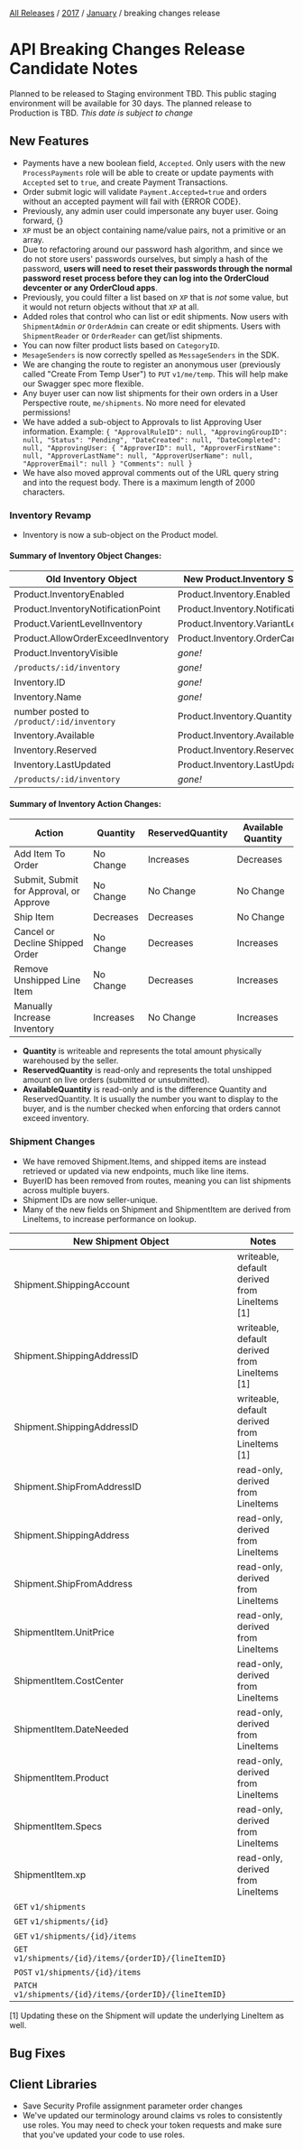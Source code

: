 [All Releases](../../README.md) / [2017](../README.md) / [January](README.md) / breaking changes release

# API Breaking Changes Release Candidate Notes 

Planned to be released to Staging environment TBD. This public staging environment will be available for 30 days. The planned release to Production is TBD. _This date is subject to change_

## New Features
- Payments have a new boolean field, `Accepted`. Only users with the new `ProcessPayments` role will be able to create or update payments with `Accepted` set to `true`, and create Payment Transactions. 
- Order submit logic will validate `Payment.Accepted=true` and orders without an accepted payment will fail with {ERROR CODE}.
- Previously, any admin user could impersonate any buyer user. Going forward, {}
- `XP` must be an object containing name/value pairs, not a primitive or an array.
- Due to refactoring around our password hash algorithm, and since we do not store users' passwords ourselves, but simply a hash of the password, **users will need to reset their passwords through the normal password reset process before they can log into the OrderCloud devcenter or any OrderCloud apps**.
- Previously, you could filter a list based on `XP` that is *not* some value, but it would not return objects without that `XP` at all. 
- Added roles that control who can list or edit shipments. Now users with `ShipmentAdmin` *or* `OrderAdmin` can create or edit shipments. Users with `ShipmentReader` or `OrderReader` can get/list shipments.
- You can now filter product lists based on `CategoryID`. 
- `MesageSenders` is now correctly spelled as `MessageSenders` in the SDK.
- We are changing the route to register an anonymous user (previously called "Create From Temp User") to `PUT` `v1/me/temp`. This will help make our Swagger spec more flexible.
- Any buyer user can now list shipments for their own orders in a User Perspective route, `me/shipments`. No more need for elevated permissions!
- We have added a sub-object to Approvals to list Approving User information.
Example:
`{
"ApprovalRuleID": null,
"ApprovingGroupID": null,
"Status": "Pending",
"DateCreated": null,
"DateCompleted": null,
"ApprovingUser:
{ "ApproverID": null, "ApproverFirstName": null, "ApproverLastName": null, "ApproverUserName": null, "ApproverEmail": null }
"Comments": null
}`
- We have also moved approval comments out of the URL query string and into the request body. There is a maximum length of 2000 characters.




### Inventory Revamp
- Inventory is now a sub-object on the Product model.

#### Summary of Inventory Object Changes:

|            Old Inventory Object           |    New Product.Inventory Sub-Object    |
|-------------------------------------------|----------------------------------------|
| Product.InventoryEnabled                  | Product.Inventory.Enabled              |
| Product.InventoryNotificationPoint        | Product.Inventory.NotificationPoint    |
| Product.VarientLevelInventory             | Product.Inventory.VariantLevelTracking |
| Product.AllowOrderExceedInventory         | Product.Inventory.OrderCanExceed       |
| Product.InventoryVisible                  | *gone!*                                |
| `/products/:id/inventory`                 | *gone!*                                |
| Inventory.ID                              | *gone!*                                |
| Inventory.Name                            | *gone!*                                |
| number posted to `/product/:id/inventory` | Product.Inventory.Quantity             |
| Inventory.Available                       | Product.Inventory.AvailableQuantity    |
| Inventory.Reserved                        | Product.Inventory.ReservedQuantity     |
| Inventory.LastUpdated                     | Product.Inventory.LastUpdated          |
| `/products/:id/inventory`                 | *gone!*                                |

#### Summary of Inventory Action Changes:

|                  Action                 |  Quantity | ReservedQuantity | Available Quantity |
|-----------------------------------------|-----------|------------------|--------------------|
| Add Item To Order                       | No Change | Increases        | Decreases          |
| Submit, Submit for Approval, or Approve | No Change | No Change        | No Change          |
| Ship Item                               | Decreases | Decreases        | No Change          |
| Cancel or Decline Shipped Order         | No Change | Decreases        | Increases          |
| Remove Unshipped Line Item              | No Change | Decreases        | Increases          |
| Manually Increase Inventory             | Increases | No Change        | Increases          |

- **Quantity** is writeable and represents the total amount physically warehoused by the seller.
- **ReservedQuantity** is read-only and represents the total unshipped amount on live orders (submitted or unsubmitted).
- **AvailableQuantity** is read-only and is the difference Quantity and ReservedQuantity. It is usually the number you want to display to the buyer, and is the number checked when enforcing that orders cannot exceed inventory.

### Shipment Changes
- We have removed Shipment.Items, and shipped items are instead retrieved or updated via new endpoints, much like line items.
- BuyerID has been removed from routes, meaning you can list shipments across multiple buyers. 
- Shipment IDs are now seller-unique.
- Many of the new fields on Shipment and ShipmentItem are derived from LineItems, to increase performance on lookup.

|                    New Shipment Object                    |                     Notes                     |
|-----------------------------------------------------------|-----------------------------------------------|
| Shipment.ShippingAccount                                  | writeable, default derived from LineItems [1] |
| Shipment.ShippingAddressID                                | writeable, default derived from LineItems [1] |
| Shipment.ShippingAddressID                                | writeable, default derived from LineItems [1] |
| Shipment.ShipFromAddressID                                | read-only, derived from LineItems             |
| Shipment.ShippingAddress                                  | read-only, derived from LineItems             |
| Shipment.ShipFromAddress                                  | read-only, derived from LineItems             |
| ShipmentItem.UnitPrice                                    | read-only, derived from LineItems             |
| ShipmentItem.CostCenter                                   | read-only, derived from LineItems             |
| ShipmentItem.DateNeeded                                   | read-only, derived from LineItems             |
| ShipmentItem.Product                                      | read-only, derived from LineItems             |
| ShipmentItem.Specs                                        | read-only, derived from LineItems             |
| ShipmentItem.xp                                           | read-only, derived from LineItems             |
| `GET` `v1/shipments`                                      |                                               |
| `GET` `v1/shipments/{id}`                                 |                                               |
| `GET` `v1/shipments/{id}/items                          ` |                                               |
| `GET` `v1/shipments/{id}/items/{orderID}/{lineItemID}   ` |                                               |
| `POST` `v1/shipments/{id}/items                         ` |                                               |
| `PATCH` `v1/shipments/{id}/items/{orderID}/{lineItemID}`  |                                               |

[1] Updating these on the Shipment will update the underlying LineItem as well.


## Bug Fixes


## Client Libraries
- Save Security Profile assignment parameter order changes
- We've updated our terminology around claims vs roles to consistently use roles. You may need to check your token requests and make sure that you've updated your code to use roles.
